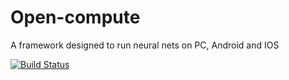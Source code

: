 # Open-compute
A framework designed to run neural nets on PC, Android and IOS

[![Build Status](https://travis-ci.org/karimhasebou/Open-compute.svg?branch=master)](https://travis-ci.org/karimhasebou/Open-compute)